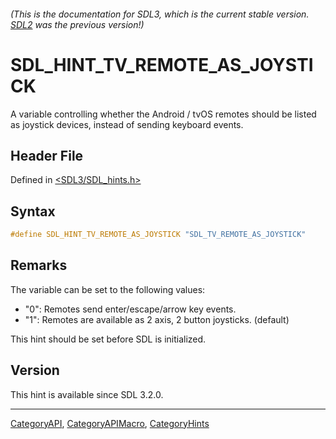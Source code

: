 ###### (This is the documentation for SDL3, which is the current stable version. [SDL2](https://wiki.libsdl.org/SDL2/) was the previous version!)
# SDL_HINT_TV_REMOTE_AS_JOYSTICK

A variable controlling whether the Android / tvOS remotes should be listed as joystick devices, instead of sending keyboard events.

## Header File

Defined in [<SDL3/SDL_hints.h>](https://github.com/libsdl-org/SDL/blob/main/include/SDL3/SDL_hints.h)

## Syntax

```c
#define SDL_HINT_TV_REMOTE_AS_JOYSTICK "SDL_TV_REMOTE_AS_JOYSTICK"
```

## Remarks

The variable can be set to the following values:

- "0": Remotes send enter/escape/arrow key events.
- "1": Remotes are available as 2 axis, 2 button joysticks. (default)

This hint should be set before SDL is initialized.

## Version

This hint is available since SDL 3.2.0.

----
[CategoryAPI](CategoryAPI), [CategoryAPIMacro](CategoryAPIMacro), [CategoryHints](CategoryHints)

